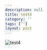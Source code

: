 ```yaml
---
description: null
title: test4
category: ''
tags: ['']
layout: post
---
```

![test4](uploads/2015-05-27-test4.jpg)